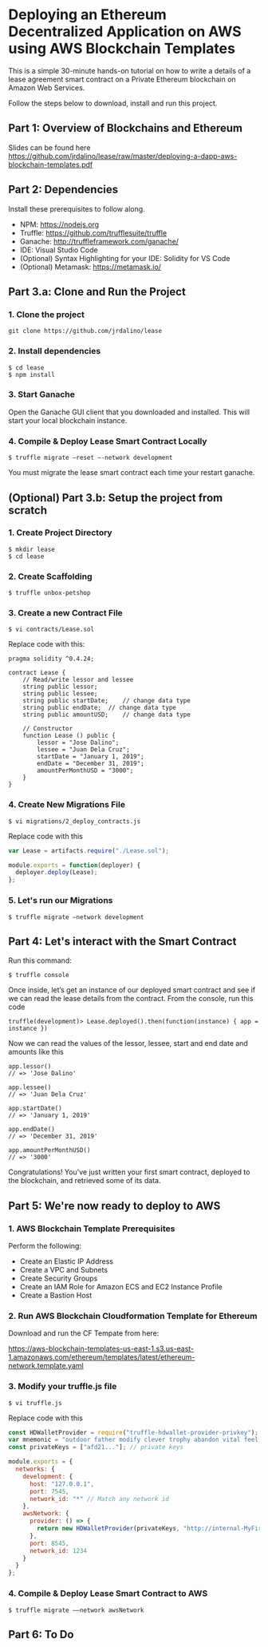# Deploying an Ethereum Decentralized Application on AWS using AWS Blockchain Templates
This is a simple 30-minute hands-on tutorial on how to write a details of a lease agreement smart contract on a Private Ethereum blockchain on Amazon Web Services.

Follow the steps below to download, install and run this project.

## Part 1: Overview of Blockchains and Ethereum
Slides can be found here https://github.com/jrdalino/lease/raw/master/deploying-a-dapp-aws-blockchain-templates.pdf

## Part 2: Dependencies
Install these prerequisites to follow along.
- NPM: https://nodejs.org
- Truffle: https://github.com/trufflesuite/truffle
- Ganache: http://truffleframework.com/ganache/
- IDE: Visual Studio Code
- (Optional) Syntax Highlighting for your IDE: Solidity for VS Code
- (Optional) Metamask: https://metamask.io/

## Part 3.a: Clone and Run the Project
### 1. Clone the project
```
git clone https://github.com/jrdalino/lease
```

### 2. Install dependencies
```
$ cd lease
$ npm install
```

### 3. Start Ganache
Open the Ganache GUI client that you downloaded and installed. This will start your local blockchain instance.

### 4. Compile & Deploy Lease Smart Contract Locally
```
$ truffle migrate –reset –-network development
```

You must migrate the lease smart contract each time your restart ganache.

## (Optional) Part 3.b: Setup the project from scratch
### 1. Create Project Directory
```
$ mkdir lease
$ cd lease
```

### 2. Create Scaffolding
```
$ truffle unbox-petshop
```

### 3. Create a new Contract File

```
$ vi contracts/Lease.sol
```

Replace code with this:

```solidity
pragma solidity ^0.4.24;

contract Lease {
    // Read/write lessor and lessee
    string public lessor;
    string public lessee;
    string public startDate;	// change data type
    string public endDate;	// change data type
    string public amountUSD;	// change data type

    // Constructor
    function Lease () public {
        lessor = "Jose Dalino";
        lessee = "Juan Dela Cruz";
        startDate = "January 1, 2019";
        endDate = "December 31, 2019";
        amountPerMonthUSD = "3000";
    }
}
```

### 4. Create New Migrations File
```
$ vi migrations/2_deploy_contracts.js
```

Replace code with this

```javascript
var Lease = artifacts.require("./Lease.sol");

module.exports = function(deployer) {
  deployer.deploy(Lease);
};
```

### 5. Let's run our Migrations
```
$ truffle migrate –network development
```

## Part 4: Let's interact with the Smart Contract
Run this command:

```
$ truffle console
```

Once inside, let’s get an instance of our deployed smart contract and see if we can read the lease details from the contract. From the console, run this code

```
truffle(development)> Lease.deployed().then(function(instance) { app = instance })
```

Now we can read the values of the lessor, lessee, start and end date and amounts like this

```
app.lessor()
// => 'Jose Dalino'

app.lessee()
// => 'Juan Dela Cruz'

app.startDate()
// => 'January 1, 2019'

app.endDate()
// => 'December 31, 2019'

app.amountPerMonthUSD()
// => '3000'
```

Congratulations! You've just written your first smart contract, deployed to the blockchain, and retrieved some of its data.

## Part 5: We're now ready to deploy to AWS
### 1. AWS Blockchain Template Prerequisites
Perform the following:
- Create an Elastic IP Address
- Create a VPC and Subnets
- Create Security Groups
- Create an IAM Role for Amazon ECS and EC2 Instance Profile
- Create a Bastion Host

### 2. Run AWS Blockchain Cloudformation Template for Ethereum
Download and run the CF Tempate from here:

https://aws-blockchain-templates-us-east-1.s3.us-east-1.amazonaws.com/ethereum/templates/latest/ethereum-network.template.yaml

### 3. Modify your truffle.js file
```
$ vi truffle.js
```

Replace code with this

```javascript
const HDWalletProvider = require("truffle-hdwallet-provider-privkey");
var mnemonic = "outdoor father modify clever trophy abandon vital feel portion grit evolve twist";
const privateKeys = ["afd21..."]; // private keys

module.exports = {
  networks: {
    development: {
      host: "127.0.0.1",
      port: 7545,
      network_id: "*" // Match any network id
    },
    awsNetwork: {
      provider: () => {
        return new HDWalletProvider(privateKeys, "http://internal-MyFir-LoadB-1ST6DYDCSRRUF-907719992.us-east-1.elb.amazonaws.com")
      },
      port: 8545,
      network_id: 1234
    }
  }
};
```

### 4. Compile & Deploy Lease Smart Contract to AWS
```
$ truffle migrate ––network awsNetwork
```

## Part 6: To Do
